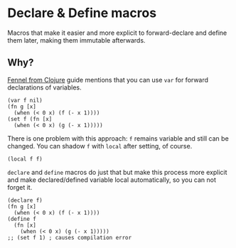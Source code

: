 # Declare & Define macros

Macros that make it easier and more explicit to forward-declare
and define them later, making them immutable afterwards.

## Why?

[Fennel from Clojure](https://fennel-lang.org/from-clojure#dynamic-scope)
guide mentions that you can use `var` for forward declarations of variables.
```fennel
(var f nil)
(fn g [x]
  (when (< 0 x) (f (- x 1))))
(set f (fn [x]
  (when (< 0 x) (g (- x 1)))))
```

There is one problem with this approach: `f` remains variable and still can be changed.
You can shadow `f` with `local` after setting, of course.
```fennel
(local f f)
```

`declare` and `define` macros do just that but make this process more explicit
and make declared/defined variable local automatically, so you can not forget
it.
```fennel
(declare f)
(fn g [x]
  (when (< 0 x) (f (- x 1))))
(define f
  (fn [x]
    (when (< 0 x) (g (- x 1)))))
;; (set f 1) ; causes compilation error
```
